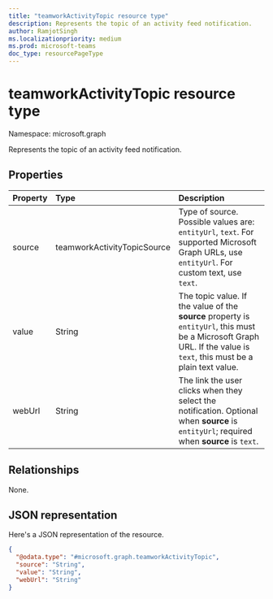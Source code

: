 ```yaml
---
title: "teamworkActivityTopic resource type"
description: Represents the topic of an activity feed notification.
author: RamjotSingh
ms.localizationpriority: medium
ms.prod: microsoft-teams
doc_type: resourcePageType
---
```


# teamworkActivityTopic resource type

Namespace: microsoft.graph

Represents the topic of an activity feed notification.

## Properties
|Property|Type|Description|
|:---|:---|:---|
|source|teamworkActivityTopicSource|Type of source. Possible values are: `entityUrl`, `text`. For supported Microsoft Graph URLs, use `entityUrl`. For custom text, use `text`.|
|value|String|The topic value. If the value of the **source** property is `entityUrl`, this must be a Microsoft Graph URL. If the value is `text`, this must be a plain text value.|
|webUrl|String|The link the user clicks when they select the notification. Optional when **source** is `entityUrl`; required when **source** is `text`.|

## Relationships
None.

## JSON representation
Here's a JSON representation of the resource.
<!-- {
  "blockType": "resource",
  "@odata.type": "microsoft.graph.teamworkActivityTopic"
}
-->
```json
{
  "@odata.type": "#microsoft.graph.teamworkActivityTopic",
  "source": "String",
  "value": "String",
  "webUrl": "String"
}
```


